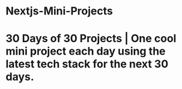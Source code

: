 # Nextjs-Mini-Projects
# 30 Days of 30 Projects | One cool mini project each day using the latest tech stack for the next 30 days.
